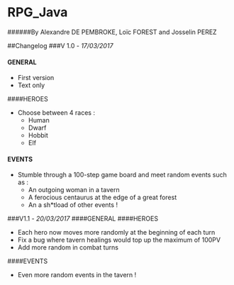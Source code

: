 # RPG_Java
######By Alexandre DE PEMBROKE, Loïc FOREST  and Josselin PEREZ

##Changelog
###V 1.0 - *17/03/2017*
#### GENERAL
- First version
- Text only

####HEROES
- Choose between 4 races :
    - Human
    - Dwarf
    - Hobbit
    - Elf
   
#### EVENTS
- Stumble through a 100-step game board and meet random events such as :
    - An outgoing woman in a tavern
    - A ferocious centaurus at the edge of a great forest
    - An a sh*tload of other events !
    
###V1.1 - *20/03/2017*
####GENERAL
####HEROES
- Each hero now moves more randomly at the beginning of each turn
- Fix a bug where tavern healings would top up the maximum of 100PV
- Add more random in combat turns

####EVENTS
- Even more random events in the tavern !